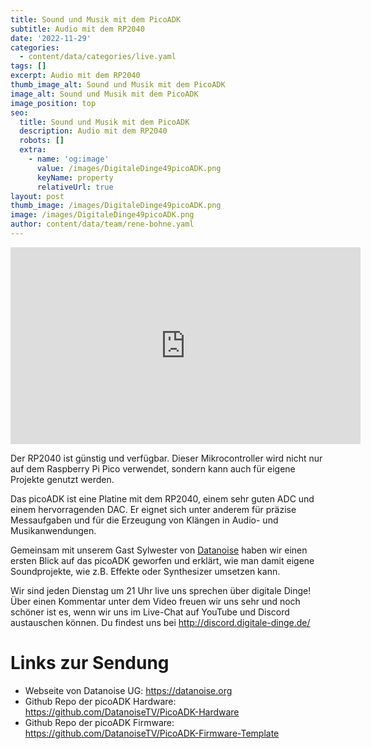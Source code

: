 ```yaml
---
title: Sound und Musik mit dem PicoADK
subtitle: Audio mit dem RP2040
date: '2022-11-29'
categories:
  - content/data/categories/live.yaml
tags: []
excerpt: Audio mit dem RP2040
thumb_image_alt: Sound und Musik mit dem PicoADK
image_alt: Sound und Musik mit dem PicoADK
image_position: top
seo:
  title: Sound und Musik mit dem PicoADK
  description: Audio mit dem RP2040
  robots: []
  extra:
    - name: 'og:image'
      value: /images/DigitaleDinge49picoADK.png
      keyName: property
      relativeUrl: true
layout: post
thumb_image: /images/DigitaleDinge49picoADK.png
image: /images/DigitaleDinge49picoADK.png
author: content/data/team/rene-bohne.yaml
---
```

<iframe width="560" height="315"
src="https://www.youtube-nocookie.com/embed/iNUhVGuko9k?modestbranding=1"
frameborder="0" allow="accelerometer; autoplay; encrypted-media;
gyroscope; picture-in-picture" allowfullscreen>\\\</iframe>

Der RP2040 ist günstig und verfügbar. Dieser Mikrocontroller wird nicht nur auf dem Raspberry Pi Pico verwendet, sondern kann auch für eigene Projekte genutzt werden. 

Das picoADK ist eine Platine mit dem RP2040, einem sehr guten ADC und einem hervorragenden DAC. Er eignet sich unter anderem für präzise Messaufgaben und für die Erzeugung von Klängen in Audio- und Musikanwendungen. 

Gemeinsam mit unserem Gast Sylwester von [Datanoise](https://datanoise.org/) haben wir einen ersten Blick auf das picoADK geworfen und erklärt, wie man damit eigene Soundprojekte, wie z.B. Effekte oder Synthesizer umsetzen kann.

Wir sind jeden Dienstag um 21 Uhr live uns sprechen über digitale Dinge! Über einen Kommentar unter dem Video freuen wir uns sehr und noch schöner ist es, wenn wir uns im Live-Chat auf YouTube und Discord austauschen können. Du findest uns bei http://discord.digitale-dinge.de/


# Links zur Sendung

* Webseite von Datanoise UG: https://datanoise.org
* Github Repo der picoADK Hardware: https://github.com/DatanoiseTV/PicoADK-Hardware
* Github Repo der picoADK Firmware: https://github.com/DatanoiseTV/PicoADK-Firmware-Template
